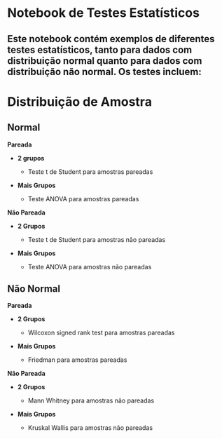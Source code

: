 # Notebook de Testes Estatísticos

## Este notebook contém exemplos de diferentes testes estatísticos, tanto para dados com distribuição normal quanto para dados com distribuição não normal. Os testes incluem:

# Distribuição de Amostra

## Normal

**Pareada**

- **2 grupos**
   - Teste t de Student para amostras pareadas

- **Mais Grupos**
   - Teste ANOVA para amostras pareadas

**Não Pareada**

- **2 Grupos**
   - Teste t de Student para amostras não pareadas

- **Mais Grupos**
   - Teste ANOVA para amostras não pareadas

## Não Normal

**Pareada**

- **2 Grupos**
   - Wilcoxon signed rank test para amostras pareadas

- **Mais Grupos**
   - Friedman para amostras pareadas

**Não Pareada**

- **2 Grupos**
   - Mann Whitney para amostras não pareadas

- **Mais Grupos**
   - Kruskal Wallis para amostras não pareadas
